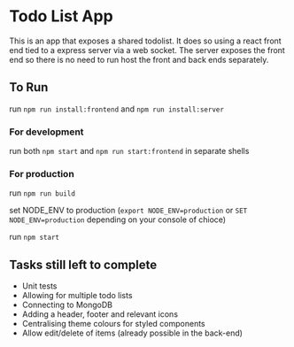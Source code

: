 # Todo List App

This is an app that exposes a shared todolist. It does so using a react front end tied to a express server via a web socket. The server exposes the front end so there is no need to run host the front and back ends separately.

## To Run

run `npm run install:frontend` and `npm run install:server`

### For development

run both `npm start` and `npm run start:frontend` in separate shells

### For production
run `npm run build` 

set NODE_ENV to production (`export NODE_ENV=production` or `SET NODE_ENV=production` depending on your console of chioce)

run `npm start`

## Tasks still left to complete

* Unit tests
* Allowing for multiple todo lists
* Connecting to MongoDB
* Adding a header, footer and relevant icons
* Centralising theme colours for styled components
* Allow edit/delete of items (already possible in the back-end)
